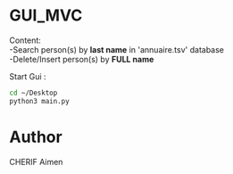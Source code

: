 # GUI_MVC

Content:
<br>
-Search person(s) by <b>last name</b> in 'annuaire.tsv' database
<br>
-Delete/Insert person(s) by <b>FULL name</b> 
<br>

Start Gui :

```bash
cd ~/Desktop
python3 main.py
```
# Author

CHERIF Aimen
